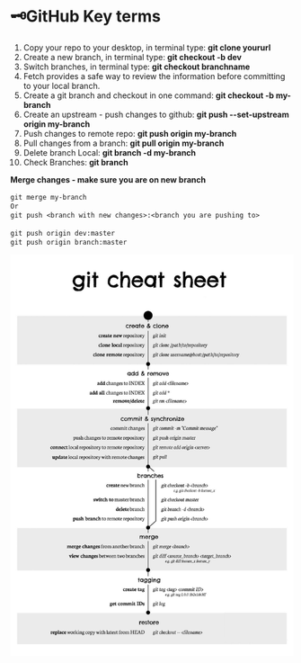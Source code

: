 # :old_key:GitHub Key terms
1. Copy your repo to your desktop, in terminal type: **git clone yoururl**
2. Create a new branch, in terminal type: **git checkout -b dev**
3. Switch branches, in terminal type: **git checkout branchname**
4. Fetch provides a safe way to review the information before committing to your local branch.
5. Create a git branch and checkout in one command: **git checkout -b my-branch**
6. Create an upstream -  push changes to github:  **git push --set-upstream origin my-branch**
7. Push changes to remote repo: **git push origin my-branch**
8. Pull changes from a branch: **git pull  origin my-branch**
9. Delete branch Local: **git branch -d my-branch**
10. Check Branches: **git branch**

**Merge changes - make sure you are on new branch**
```
git merge my-branch
Or
git push <branch with new changes>:<branch you are pushing to>

git push origin dev:master
git push origin branch:master
```

![Git Cheat Sheet](/images/gitcheatsheet.JPG)